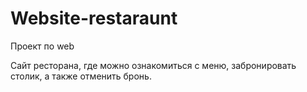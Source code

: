 # Website-restaraunt
Проект по web

Сайт ресторана, где можно ознакомиться с меню, забронировать столик, а также отменить бронь.
